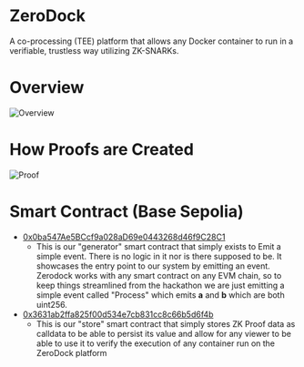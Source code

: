 # ZeroDock

A co-processing (TEE) platform that allows any Docker container to run in a verifiable, trustless way utilizing ZK-SNARKs.

# Overview

![Overview]("./overview.png")

# How Proofs are Created

![Proof]("./proof.png")

# Smart Contract (Base Sepolia)

- [0x0ba547Ae5BCcf9a028aD69e0443268d46f9C28C1](https://sepolia.basescan.org/address/0x0ba547Ae5BCcf9a028aD69e0443268d46f9C28C1)
  - This is our "generator" smart contract that simply exists to Emit a simple event. There is no logic in it nor is there supposed to be. It showcases the entry point to our system by emitting an event. Zerodock works with any smart contract on any EVM chain, so to keep things streamlined from the hackathon we are just emitting a simple event called "Process" which emits **a** and **b** which are both uint256.
- [0x3631ab2ffa825f00d534e7cb831cc8c66b5d6f4b](https://sepolia.basescan.org/address/0x3631ab2ffa825f00d534e7cb831cc8c66b5d6f4b)
  - This is our "store" smart contract that simply stores ZK Proof data as calldata to be able to persist its value and allow for any viewer to be able to use it to verify the execution of any container run on the ZeroDock platform
